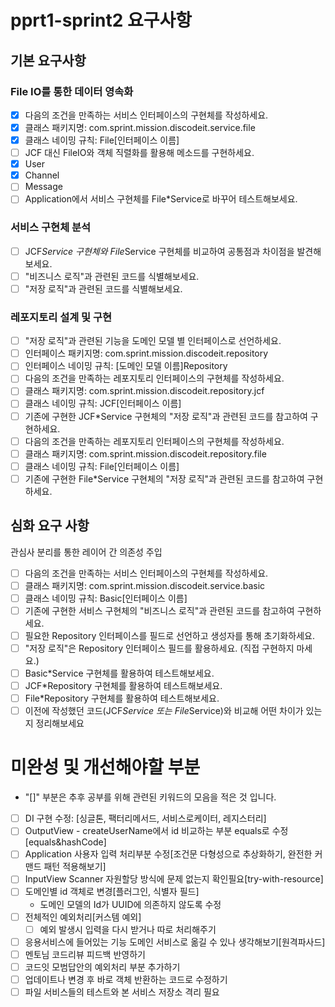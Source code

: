 # pprt1-sprint2 요구사항

## 기본 요구사항

### File IO를 통한 데이터 영속화

- [x]  다음의 조건을 만족하는 서비스 인터페이스의 구현체를 작성하세요.
- [x]  클래스 패키지명: com.sprint.mission.discodeit.service.file
- [x]  클래스 네이밍 규칙: File[인터페이스 이름]
- [ ]  JCF 대신 FileIO와 객체 직렬화를 활용해 메소드를 구현하세요.
  - [x] User
  - [x] Channel
  - [ ] Message
- [ ]  Application에서 서비스 구현체를 File*Service로 바꾸어 테스트해보세요.

### 서비스 구현체 분석

- [ ] JCF*Service 구현체와 File*Service 구현체를 비교하여 공통점과 차이점을 발견해보세요.
- [ ] "비즈니스 로직"과 관련된 코드를 식별해보세요.
- [ ] "저장 로직"과 관련된 코드를 식별해보세요.

### 레포지토리 설계 및 구현

- [ ] "저장 로직"과 관련된 기능을 도메인 모델 별 인터페이스로 선언하세요.
- [ ] 인터페이스 패키지명: com.sprint.mission.discodeit.repository
- [ ] 인터페이스 네이밍 규칙: [도메인 모델 이름]Repository
- [ ] 다음의 조건을 만족하는 레포지토리 인터페이스의 구현체를 작성하세요.
- [ ] 클래스 패키지명: com.sprint.mission.discodeit.repository.jcf
- [ ] 클래스 네이밍 규칙: JCF[인터페이스 이름]
- [ ] 기존에 구현한 JCF*Service 구현체의 "저장 로직"과 관련된 코드를 참고하여 구현하세요.
- [ ] 다음의 조건을 만족하는 레포지토리 인터페이스의 구현체를 작성하세요.
- [ ] 클래스 패키지명: com.sprint.mission.discodeit.repository.file
- [ ] 클래스 네이밍 규칙: File[인터페이스 이름]
- [ ] 기존에 구현한 File*Service 구현체의 "저장 로직"과 관련된 코드를 참고하여 구현하세요.

## 심화 요구 사항

관심사 분리를 통한 레이어 간 의존성 주입

- [ ] 다음의 조건을 만족하는 서비스 인터페이스의 구현체를 작성하세요.
- [ ] 클래스 패키지명: com.sprint.mission.discodeit.service.basic
- [ ] 클래스 네이밍 규칙: Basic[인터페이스 이름]
- [ ] 기존에 구현한 서비스 구현체의 "비즈니스 로직"과 관련된 코드를 참고하여 구현하세요.
- [ ] 필요한 Repository 인터페이스를 필드로 선언하고 생성자를 통해 초기화하세요.
- [ ] "저장 로직"은 Repository 인터페이스 필드를 활용하세요. (직접 구현하지 마세요.)
- [ ] Basic*Service 구현체를 활용하여 테스트해보세요.
- [ ] JCF*Repository 구현체를 활용하여 테스트해보세요.
- [ ] File*Repository 구현체를 활용하여 테스트해보세요.
- [ ] 이전에 작성했던 코드(JCF*Service 또는 File*Service)와 비교해 어떤 차이가 있는지 정리해보세요

# 미완성 및 개선해야할 부분

- "[]" 부분은 추후 공부를 위해 관련된 키워드의 모음을 적은 것 입니다.
- [ ] DI 구현 수정: [싱글톤, 팩터리메서드, 서비스로케이터, 레지스터리]
- [ ] OutputView - createUserName에서 id 비교하는 부분 equals로 수정[equals&hashCode]
- [ ] Application 사용자 입력 처리부분 수정[조건문 다형성으로 추상화하기, 완전한 커맨드 패턴 적용해보기]
- [ ] InputView Scanner 자원할당 방식에 문제 없는지 확인필요[try-with-resource]
- [ ] 도메인별 id 객체로 변경[플러그인, 식별자 필드]
    - 도메인 모델의 Id가 UUID에 의존하지 않도록 수정
- [ ] 전체적인 예외처리[커스템 예외]
    - [ ] 예외 발생시 입력을 다시 받거나 따로 처리해주기
- [ ] 응용서비스에 들어있는 기능 도메인 서비스로 옮길 수 있나 생각해보기[원격파사드]
- [ ] 멘토님 코드리뷰 피드백 반영하기
- [ ] 코드잇 모범답안의 예외처리 부분 추가하기
- [ ] 업데이트나 변경 후 바로 객체 반환하는 코드로 수정하기
- [ ] 파일 서비스들의 테스트와 본 서비스 저장소 격리 필요
